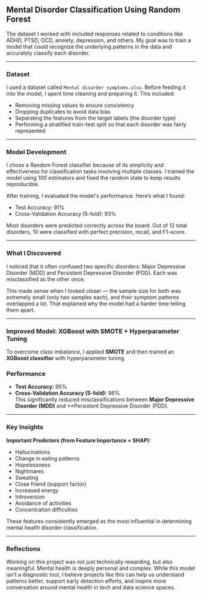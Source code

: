 ## Mental Disorder Classification Using Random Forest

The dataset I worked with included responses related to conditions like ADHD, PTSD, OCD, anxiety, depression, and others. My goal was to train a model that could recognize the underlying patterns in the data and accurately classify each disorder.

---

### Dataset

I used a dataset called `Mental disorder symptoms.xlsx`. Before feeding it into the model, I spent time cleaning and preparing it. This included:
- Removing missing values to ensure consistency
- Dropping duplicates to avoid data bias
- Separating the features from the target labels (the disorder type)
- Performing a stratified train-test split so that each disorder was fairly represented

---

### Model Development

I chose a Random Forest classifier because of its simplicity and effectiveness for classification tasks involving multiple classes. I trained the model using 100 estimators and fixed the random state to keep results reproducible.

After training, I evaluated the model's performance. Here’s what I found:
- Test Accuracy: 91%
- Cross-Validation Accuracy (5-fold): 93%

Most disorders were predicted correctly across the board. Out of 12 total disorders, 10 were classified with perfect precision, recall, and F1-score.

---

### What I Discovered

I noticed that it often confused two specific disorders: Major Depressive Disorder (MDD) and Persistent Depressive Disorder (PDD). Each was misclassified as the other once.

This made sense when I looked closer — the sample size for both was extremely small (only two samples each), and their symptom patterns overlapped a lot. That explained why the model had a harder time telling them apart.

---

### Improved Model: XGBoost with SMOTE + Hyperparameter Tuning

To overcome class imbalance, I applied **SMOTE** and then trained an **XGBoost classifier** with hyperparameter tuning.  

### Performance
- **Test Accuracy:** 95%  
- **Cross-Validation Accuracy (5-fold):** 96%  
This significantly reduced misclassifications between **Major Depressive Disorder (MDD)** and **Persistent Depressive Disorder (PDD).
  
---


### Key Insights

**Important Predictors (from Feature Importance + SHAP):**
- Hallucinations  
- Change in eating patterns  
- Hopelessness  
- Nightmares  
- Sweating  
- Close friend (support factor)  
- Increased energy  
- Introversion  
- Avoidance of activities  
- Concentration difficulties  

These features consistently emerged as the most influential in determining mental health disorder classification.  

---


### Reflections

Working on this project was not just technically rewarding, but also meaningful. Mental health is deeply personal and complex. While this model isn’t a diagnostic tool, I believe projects like this can help us understand patterns better, support early detection efforts, and inspire more conversation around mental health in tech and data science spaces.


